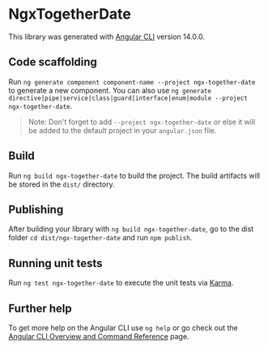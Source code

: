 # NgxTogetherDate

This library was generated with [Angular CLI](https://github.com/angular/angular-cli) version 14.0.0.

## Code scaffolding

Run `ng generate component component-name --project ngx-together-date` to generate a new component. You can also use `ng generate directive|pipe|service|class|guard|interface|enum|module --project ngx-together-date`.
> Note: Don't forget to add `--project ngx-together-date` or else it will be added to the default project in your `angular.json` file. 

## Build

Run `ng build ngx-together-date` to build the project. The build artifacts will be stored in the `dist/` directory.

## Publishing

After building your library with `ng build ngx-together-date`, go to the dist folder `cd dist/ngx-together-date` and run `npm publish`.

## Running unit tests

Run `ng test ngx-together-date` to execute the unit tests via [Karma](https://karma-runner.github.io).

## Further help

To get more help on the Angular CLI use `ng help` or go check out the [Angular CLI Overview and Command Reference](https://angular.io/cli) page.
